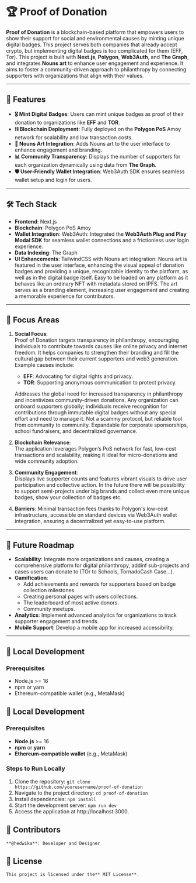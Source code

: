 # 🏆 Proof of Donation

**Proof of Donation** is a blockchain-based platform that empowers users to show their support for social and environmental causes by minting unique digital badges. This project serves both companies that already accept crypto, but implementing digital badges is too complicated for them (EFF, Tor). This project is built with **Next.js**, **Polygon**, **Web3Auth**, and **The Graph**, and integrates **Nouns art** to enhance user engagement and experience. It aims to foster a community-driven approach to philanthropy by connecting supporters with organizations that align with their values.

---

## 🌟 Features
- **🎖 Mint Digital Badges**: Users can mint unique badges as proof of their donation to organizations like **EFF** and **TOR**.
- **⛓ Blockchain Deployment**: Fully deployed on the **Polygon PoS** Amoy network for scalability and low transaction costs.
- **🎨 Nouns Art Integration**: Adds Nouns art to the user interface to enhance engagement and branding.
- **📊 Community Transparency**: Displays the number of supporters for each organization dynamically using data from **The Graph**.
- **🛡 User-Friendly Wallet Integration**: Web3Auth SDK ensures seamless wallet setup and login for users.

---

## 🛠 Tech Stack
- **Frontend**: Next.js
- **Blockchain**: Polygon PoS Amoy
- **Wallet Integration**: Web3Auth: Integrated the **Web3Auth Plug and Play Modal SDK** for seamless wallet connections and a frictionless user login experience.
- **Data Indexing**: The Graph
- **UI Enhancements**: TailwindCSS with Nouns art integration: Nouns art is featured in the user interface, enhancing the visual appeal of donation badges and providing a unique, recognizable identity to the platform, as well as in the digital badge itself. Easy to be loaded on any platform as it behaves like an ordinary NFT with metadata stored on IPFS.
The art serves as a branding element, increasing user engagement and creating a memorable experience for contributors.

---

## 🎯 Focus Areas

1. **Social Focus**:  
   Proof of Donation targets transparency in philanthropy, encouraging individuals to contribute towards causes like online privacy and internet freedom. It helps companies to strengthen their branding and fill the cultural gap between their current supporters and web3 generation.
   Example causes include:
   - **EFF**: Advocating for digital rights and privacy.
   - **TOR**: Supporting anonymous communication to protect privacy.

   Addresses the global need for increased transparency in philanthropy and incentivizes community-driven donations. Any organization can onboard supporters globally; individuals receive recognition for contributions through immutable digital badges without any special effort and need to manage it.
   Not a scammy protocol, but reliable tool from community to community.
   Expandable for corporate sponsorships, school fundraisers, and decentralized governance.

2. **Blockchain Relevance**:  
   The application leverages Polygon’s PoS network for fast, low-cost transactions and scalability, making it ideal for micro-donations and wide community adoption.

3. **Community Engagement**:  
   Displays live supporter counts and features vibrant visuals to drive user participation and collective action. In the future there will be possibility to support semi-projects under big brands and collect even more unique badges, show your collection of badges etc.
   
4. **Barriers**:
    Minimal transaction fees thanks to Polygon's low-cost infrastructure, accessible on standard devices via Web3Auth wallet integration, ensuring a decentralized yet easy-to-use platform.

---

## 🚀 Future Roadmap
- **Scalability**: Integrate more organizations and causes, creating a comprehensive platform for digital philanthropy, addinf sub-projects and cases users can donate to (TOr to Schools, TornadoCash Case...).
- **Gamification**:
    - Add achievements and rewards for supporters based on badge collection milestones.
    - Creating personal pages with users collections.
    - The leaderboard of most active donors.
    - Community meetups.
- **Analytics**: Implement advanced analytics for organizations to track supporter engagement and trends.
- **Mobile Support**: Develop a mobile app for increased accessibility.

---

## 🔧 Local Development

### Prerequisites
- Node.js >= 16
- npm or yarn
- Ethereum-compatible wallet (e.g., MetaMask)

## 🔧 Local Development

### Prerequisites
- **Node.js** >= 16
- **npm** or **yarn**
- **Ethereum-compatible wallet** (e.g., MetaMask)

### Steps to Run Locally
1. Clone the repository:
   ```git clone https://github.com/yourusername/proof-of-donation```
2. Navigate to the project directory:
    ```cd proof-of-donation```
3. Install dependencies:
    ```npm install```
4. Start the development server:
    ```npm run dev```
5. Access the application at http://localhost:3000.

## 👥 Contributors
    **@hedwika**: Developer and Designer

## 📝 License
    This project is licensed under the** MIT License**.